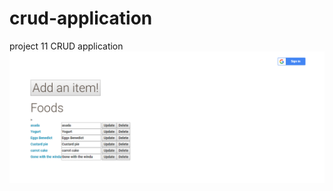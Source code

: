 # crud-application
project 11  CRUD application
![alt text](https://raw.githubusercontent.com/giterdone50/crud-application/master/CRUDpic01.PNG)
